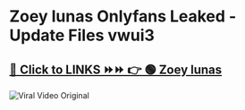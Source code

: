 
 # Zoey lunas Onlyfans Leaked - Update Files vwui3

## <h2><a href="https://clipsfans.com/Zoey_lunas&ref=git">🔗 Click to LINKS ⏩⏩ 👉 🟢 Zoey lunas </a></h2>

<a href="https://clipsfans.com/Zoey_lunas&ref=git" rel="nofollow" data-target="animated-image.originalLink"><img src="https://i.ibb.co.com/xMMVF88/686577567.gif" alt="Viral Video Original" style="max-width: 100%; display: inline-block;" data-target="animated-image.originalImage"></a>

